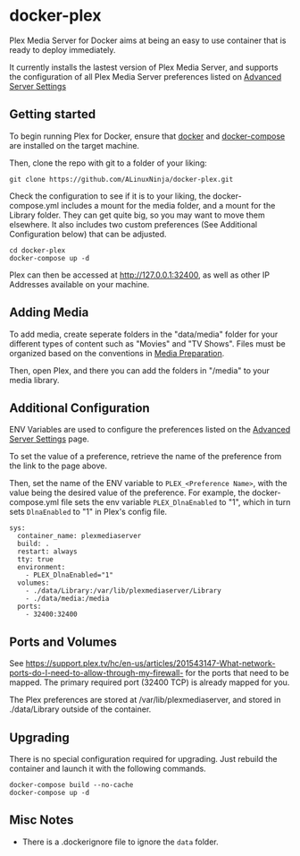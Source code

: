 # docker-plex

Plex Media Server for Docker aims at being an easy to use container that is ready to deploy immediately.

It currently installs the lastest version of Plex Media Server, and supports the configuration of all Plex Media Server preferences listed on [Advanced Server Settings](https://support.plex.tv/hc/en-us/articles/201105343-Advanced-Server-Settings)

## Getting started

To begin running Plex for Docker, ensure that [docker](https://docs.docker.com/engine/installation/) and [docker-compose](https://docs.docker.com/compose/install/) are installed on the target machine.

Then, clone the repo with git to a folder of your liking:
```
git clone https://github.com/ALinuxNinja/docker-plex.git
```
Check the configuration to see if it is to your liking, the docker-compose.yml includes a mount for the media folder, and a mount for the Library folder. They can get quite big, so you may want to move them elsewhere. It also includes two custom preferences (See Additional Configuration below) that can be adjusted.
```
cd docker-plex
docker-compose up -d
```
Plex can then be accessed at http://127.0.0.1:32400, as well as other IP Addresses available on your machine.

## Adding Media

To add media, create seperate folders in the "data/media" folder for your different types of content such as "Movies" and "TV Shows".
Files must be organized based on the conventions in [Media Preparation](https://support.plex.tv/hc/en-us/categories/200028098-Media-Preparation).

Then, open Plex, and there you can add the folders in "/media" to your media library.

## Additional Configuration
ENV Variables are used to configure the preferences listed on the [Advanced Server Settings](https://support.plex.tv/hc/en-us/articles/201105343-Advanced-Server-Settings) page.

To set the value of a preference, retrieve the name of the preference from the link to the page above.

Then, set the name of the ENV  variable to `PLEX_<Preference Name>`, with the value being the desired value of the preference. For example, the docker-compose.yml file sets the env variable `PLEX_DlnaEnabled` to "1", which in turn sets `DlnaEnabled` to "1" in Plex's config file.

```
sys:
  container_name: plexmediaserver
  build: .
  restart: always
  tty: true
  environment:
    - PLEX_DlnaEnabled="1"
  volumes:
    - ./data/Library:/var/lib/plexmediaserver/Library
    - ./data/media:/media
  ports:
    - 32400:32400
```

## Ports and Volumes
See https://support.plex.tv/hc/en-us/articles/201543147-What-network-ports-do-I-need-to-allow-through-my-firewall- for the ports that need to be mapped. The primary required port (32400 TCP) is already mapped for you.

The Plex preferences are stored at /var/lib/plexmediaserver, and stored in ./data/Library outside of the container.

## Upgrading
There is no special configuration required for upgrading. Just rebuild the container and launch it with the following commands.
```
docker-compose build --no-cache
docker-compose up -d
```

## Misc Notes
 -  There is a .dockerignore file to ignore the `data` folder.
